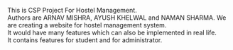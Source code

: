 This is CSP Project For Hostel Management.
<br>
Authors are  ARNAV MISHRA, AYUSH KHELWAL and NAMAN SHARMA.
We are creating a website for hostel management system.<br> 
It would have many features which can also be implemented in real life.
<br>
It contains features for student and for administrator.
